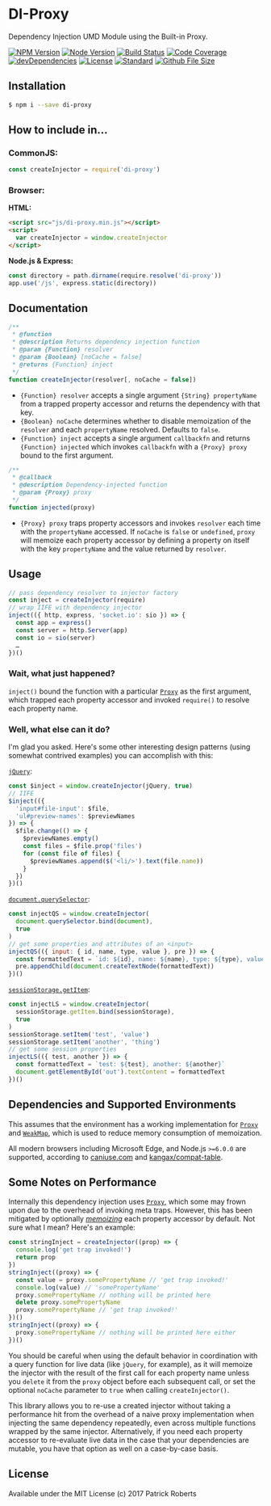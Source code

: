 # DI-Proxy

Dependency Injection UMD Module using the Built-in Proxy.

[![NPM Version][npm-image]][npm-url] [![Node Version][node-image]][npm-url] [![Build Status][travis-image]][travis-url] [![Code Coverage][codecov-image]][codecov-url] [![devDependencies][devdep-image]][devdep-url] [![License][license-image]][license-url] [![Standard][style-image]][style-url] [![Github File Size][filesize-image]][filesize-url]

## Installation

```bash
$ npm i --save di-proxy
```

## How to include in...

### CommonJS:

```js
const createInjector = require('di-proxy')
```

### Browser:

**HTML:**

```html
<script src="js/di-proxy.min.js"></script>
<script>
  var createInjector = window.createInjector
</script>
```

**Node.js & Express:**

```js
const directory = path.dirname(require.resolve('di-proxy'))
app.use('/js', express.static(directory))
```

## Documentation

```js
/**
 * @function
 * @description Returns dependency injection function
 * @param {Function} resolver
 * @param {Boolean} [noCache = false]
 * @returns {Function} inject
 */
function createInjector(resolver[, noCache = false])
```

* `{Function} resolver` accepts a single argument `{String} propertyName` from a trapped property accessor and returns the dependency with that key.
* `{Boolean} noCache` determines whether to disable memoization of the `resolver` and each `propertyName` resolved.
  Defaults to `false`.
* `{Function} inject` accepts a single argument `callbackfn` and returns `{Function} injected` which invokes `callbackfn` with a `{Proxy} proxy` bound to the first argument.

```js
/**
 * @callback
 * @description Dependency-injected function
 * @param {Proxy} proxy
 */
function injected(proxy)
```

* `{Proxy} proxy` traps property accessors and invokes `resolver` each time with the `propertyName` accessed.
  If `noCache` is `false` or `undefined`, `proxy` will memoize each property accessor by defining a property on itself with the key `propertyName` and the value returned by `resolver`.

## Usage

```js
// pass dependency resolver to injector factory
const inject = createInjector(require)
// wrap IIFE with dependency injector
inject(({ http, express, 'socket.io': sio }) => {
  const app = express()
  const server = http.Server(app)
  const io = sio(server)
  …
})()
```

### Wait, what just happened?

`inject()` bound the function with a particular [`Proxy`][proxy] as the first argument, which trapped each property accessor and invoked `require()` to resolve each property name.

### Well, what else can it do?

I'm glad you asked. Here's some other interesting design patterns (using somewhat contrived examples) you can accomplish with this:

[`jQuery`][jquery-demo]:

```js
const $inject = window.createInjector(jQuery, true)
// IIFE
$inject(({
  'input#file-input': $file,
  'ul#preview-names': $previewNames
}) => {
  $file.change(() => {
    $previewNames.empty()
    const files = $file.prop('files')
    for (const file of files) {
      $previewNames.append($('<li/>').text(file.name))
    }
  })
})()
```

[`document.querySelector`][query-selector-demo]:

```js
const injectQS = window.createInjector(
  document.querySelector.bind(document),
  true
)
// get some properties and attributes of an <input>
injectQS(({ input: { id, name, type, value }, pre }) => {
  const formattedText = `id: ${id}, name: ${name}, type: ${type}, value: ${value}`
  pre.appendChild(document.createTextNode(formattedText))
})()
```

[`sessionStorage.getItem`][session-storage-demo]:

```js
const injectLS = window.createInjector(
  sessionStorage.getItem.bind(sessionStorage),
  true
)
sessionStorage.setItem('test', 'value')
sessionStorage.setItem('another', 'thing')
// get some session properties
injectLS(({ test, another }) => {
  const formattedText = `test: ${test}, another: ${another}`
  document.getElementById('out').textContent = formattedText
})()
```

## Dependencies and Supported Environments

This assumes that the environment has a working implementation for [`Proxy`][proxy] and [`WeakMap`][weakmap], which is used to reduce memory consumption of memoization.

All modern browsers including Microsoft Edge, and Node.js `>=6.0.0` are supported, according to [caniuse.com][caniuse] and [kangax/compat-table][compat-table].

## Some Notes on Performance

Internally this dependency injection uses [`Proxy`][proxy], which some may frown upon due to the overhead of invoking meta traps. However, this has been mitigated by optionally [_memoizing_][memoize] each property accessor by default. Not sure what I mean? Here's an example:

```js
const stringInject = createInjector((prop) => {
  console.log('get trap invoked!')
  return prop
})
stringInject((proxy) => {
  const value = proxy.somePropertyName // 'get trap invoked!'
  console.log(value) // 'somePropertyName'
  proxy.somePropertyName // nothing will be printed here
  delete proxy.somePropertyName
  proxy.somePropertyName // 'get trap invoked!'
})()
stringInject((proxy) => {
  proxy.somePropertyName // nothing will be printed here either
})()
```

You should be careful when using the default behavior in coordination with a query function for live data (like `jQuery`, for example), as it will memoize the injector with the result of the first call for each property name unless you `delete` it from the `proxy` object before each subsequent call, or set the optional `noCache` parameter to `true` when calling `createInjector()`.

This library allows you to re-use a created injector without taking a performance hit from the overhead of a naive proxy implementation when injecting the same dependency repeatedly, even across multiple functions wrapped by the same injector. Alternatively, if you need each property accessor to re-evaluate live data in the case that your dependencies are mutable, you have that option as well on a case-by-case basis.

## License

Available under the MIT License
(c) 2017 Patrick Roberts

[npm-url]: https://www.npmjs.com/package/di-proxy
[npm-image]: https://img.shields.io/npm/v/di-proxy.svg

[node-image]: https://img.shields.io/node/v/di-proxy.svg

[travis-url]: https://travis-ci.org/patrickroberts/di-proxy
[travis-image]: https://travis-ci.org/patrickroberts/di-proxy.svg?branch=master

[codecov-url]: https://codecov.io/gh/patrickroberts/di-proxy
[codecov-image]: https://codecov.io/gh/patrickroberts/di-proxy/branch/master/graph/badge.svg

[devdep-url]: https://github.com/patrickroberts/di-proxy/blob/master/package.json#L32-L48
[devdep-image]: https://img.shields.io/david/dev/patrickroberts/di-proxy.svg

[license-url]: https://github.com/patrickroberts/di-proxy/blob/master/LICENSE
[license-image]: https://img.shields.io/badge/license-MIT-blue.svg

[style-url]: https://standardjs.com/
[style-image]: https://img.shields.io/badge/style-standard-brightgreen.svg

[filesize-url]: https://github.com/patrickroberts/di-proxy/blob/master/umd/di-proxy.min.js
[filesize-image]: https://img.shields.io/github/size/patrickroberts/di-proxy/umd/di-proxy.min.js.svg

[jquery-demo]: https://jsfiddle.net/patrob10114/zhdj6jgb/
[query-selector-demo]: https://jsfiddle.net/patrob10114/jbu5tm1j/
[session-storage-demo]: https://jsfiddle.net/patrob10114/3yb8a5u4/

[proxy]: https://developer.mozilla.org/en-US/docs/Web/JavaScript/Reference/Global_Objects/Proxy
[memoize]: https://en.wikipedia.org/wiki/Memoization
[weakmap]: https://developer.mozilla.org/en-US/docs/Web/JavaScript/Reference/Global_Objects/WeakMap
[caniuse]: https://caniuse.com/#search=Proxy
[compat-table]: https://kangax.github.io/compat-table/es6/#test-Proxy
